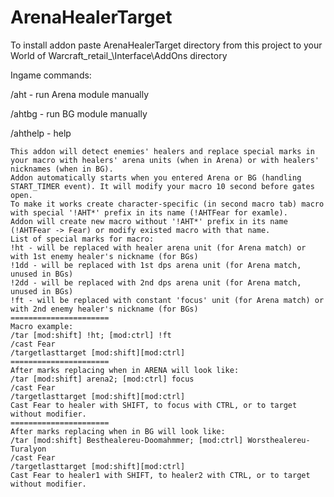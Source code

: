 # ArenaHealerTarget
To install addon paste ArenaHealerTarget directory from this project to your World of Warcraft\_retail_\Interface\AddOns directory

Ingame commands:

/aht - run Arena module manually

/ahtbg - run BG module manually

/ahthelp - help

	This addon will detect enemies' healers and replace special marks in your macro with healers' arena units (when in Arena) or with healers' nicknames (when in BG).
	Addon automatically starts when you entered Arena or BG (handling START_TIMER event). It will modify your macro 10 second before gates open.
	To make it works create character-specific (in second macro tab) macro with special '!AHT*' prefix in its name (!AHTFear for examle).
	Addon will create new macro without '!AHT*' prefix in its name (!AHTFear -> Fear) or modify existed macro with that name.
	List of special marks for macro:
	!ht - will be replaced with healer arena unit (for Arena match) or with 1st enemy healer's nickname (for BGs)
	!1dd - will be replaced with 1st dps arena unit (for Arena match, unused in BGs)
	!2dd - will be replaced with 2nd dps arena unit (for Arena match, unused in BGs)
	!ft - will be replaced with constant 'focus' unit (for Arena match) or with 2nd enemy healer's nickname (for BGs)
	======================
	Macro example:
	/tar [mod:shift] !ht; [mod:ctrl] !ft
	/cast Fear
	/targetlasttarget [mod:shift][mod:ctrl]
	======================
	After marks replacing when in ARENA will look like:
	/tar [mod:shift] arena2; [mod:ctrl] focus
	/cast Fear
	/targetlasttarget [mod:shift][mod:ctrl]
	Cast Fear to healer with SHIFT, to focus with CTRL, or to target without modifier.
	======================
	After marks replacing when in BG will look like:
	/tar [mod:shift] Besthealereu-Doomahmmer; [mod:ctrl] Worsthealereu-Turalyon
	/cast Fear
	/targetlasttarget [mod:shift][mod:ctrl]
	Cast Fear to healer1 with SHIFT, to healer2 with CTRL, or to target without modifier.
